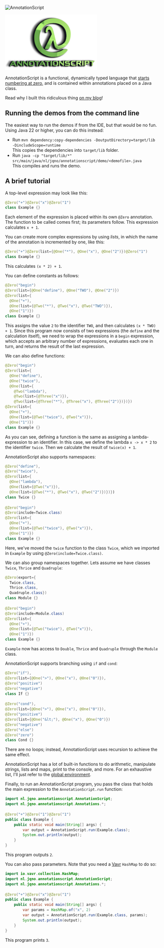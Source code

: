 ![AnnotationScript](https://github.com/jqno/AnnotationScript/workflows/AnnotationScript/badge.svg)

<img src='annotationscript.png' alt='logo' width=300/>

AnnotationScript is a functional, dynamically typed language that [starts numbering at zero](https://www.cs.utexas.edu/users/EWD/transcriptions/EWD08xx/EWD831.html), and is contained within annotations placed on a Java class.

Read why I built this ridiculous thing [on my blog](https://jqno.nl/post/2021/01/01/annotationscript-abusing-java-annotations-to-the-extreme/)!

## Running the demos from the command line

The easiest way to run the demos if from the IDE, but that would be no fun. Using Java 22 or higher, you can do this instead:

- Run `mvn dependency:copy-dependencies -DoutputDirectory=target/lib -DincludeScope=runtime`<br>This copies the dependencies into `target/lib` folder.
- Run `java -cp "target/lib/*" src/main/java/nl/jqno/annotationscript/demo/<demofile>.java`<br>This compiles and runs the demo.

## A brief tutorial

A top-level expression may look like this:

```java
@Zero("+")@Zero("x")@Zero("1")
class Example {}
```

Each element of the expression is placed within its own `@Zero` annotation. The function to be called comes first; its parameters follow. This expression calculates `x + 1`.

You can create more complex expressions by using _lists_, in which the name of the annotation is incremented by one, like this:

```java
@Zero("+")@Zero(list={@One("*"), @One("x"), @One("2")})@Zero("1")
class Example {}
```

This calculates `(x * 2) + 1`.

You can define constants as follows:

```java
@Zero("begin")
@Zero(list={@One("define"), @One("TWO"), @One("2")})
@Zero(list={
  @One("+"),
  @One(list={@Two("*"), @Two("x"), @Two("TWO")}),
  @One("1")})
class Example {}
```

This assigns the value `2` to the identifier `TWO`, and then calculates `(x * TWO) + 1`. Since this program now consists of two expressions (the `define` and the calculation itself), we need to wrap the expressions in a `begin` expression, which accepts an arbitrary number of expressions, evaluates each one in turn, and returns the result of the last expression.

We can also define functions:

```java
@Zero("begin")
@Zero(list={
  @One("define"),
  @One("twice"),
  @One(list={
    @Two("lambda"),
    @Two(list={@Three("x")}),
    @Two(list={@Three("*"), @Three("x"), @Three("2")})})})
@Zero(list={
  @One("+"),
  @One(list={@Two("twice"), @Two("x")}),
  @One("1")})
class Example {}
```

As you can see, defining a function is the same as assigning a lambda-expression to an identifier. In this case, we define the lambda `x -> x * 2` to the identifier `twice`. Then we calculate the result of `twice(x) + 1`.

AnnotationScript also supports namespaces:

```java
@Zero("define"),
@Zero("twice"),
@Zero(list={
  @One("lambda"),
  @One(list={@Two("x")}),
  @One(list={@Two("*"), @Two("x"), @Two("2")})})})
class Twice {}

@Zero("begin")
@Zero(include=Twice.class)
@Zero(list={
  @One("+"),
  @One(list={@Two("twice"), @Two("x")}),
  @One("1")})
class Example {}
```

Here, we've moved the `twice` function to the class `Twice`, which we imported in `Example` by using `@Zero(include=Twice.class)`.

We can also group namespaces together. Lets assume we have classes `Twice`, `Thrice` and `Quadruple`:

```java
@Zero(export={
  Twice.class,
  Thrice.class,
  Quadruple.class})
class Module {}

@Zero("begin")
@Zero(include=Module.class)
@Zero(list={
  @One("+"),
  @One(list={@Two("twice"), @Two("x")}),
  @One("1")})
class Example {}
```

`Example` now has access to `Double`, `Thrice` and `Quadruple` through the `Module` class.

AnnotationScript supports branching using `if` and `cond`:

```java
@Zero("if"),
@Zero(list={@One(">"), @One("x"), @One("0")}),
@Zero("positive")
@Zero("negative")
class If {}

@Zero("cond"),
@Zero(list={@One(">"), @One("x"), @One("0")}),
@Zero("positive")
@Zero(list={@One("&lt;"), @One("x"), @One("0")})
@Zero("negative")
@Zero("else")
@Zero("zero")
class Cond {}
```

There are no loops; instead, AnnotationScript uses recursion to achieve the same effect.

AnnotationScript has a lot of built-in functions to do arithmetic, manipulate strings, lists and maps, print to the console, and more. For an exhaustive list, I'll just refer to the [global environment](https://github.com/jqno/AnnotationScript/blob/fac137d719b084b5fc953006886c58516222d791/src/main/java/nl/jqno/annotationscript/language/GlobalEnvironment.java#L22).

Finally, to run an AnnotationScript program, you pass the class that holds the main expression to the `AnnotationScript.run` function:

```java
import nl.jqno.annotationscript.AnnotationScript;
import nl.jqno.annotationscript.Annotations.*;

@Zero("+")@Zero("1")@Zero("1")
public class Example {
    public static void main(String[] args) {
        var output = AnnotationScript.run(Example.class);
        System.out.println(output);
    }
}
```

This program outputs `2`.

You can also pass parameters. Note that you need a [Vavr](https://www.vavr.io/) `HashMap` to do so:

```java
import io.vavr.collection.HashMap;
import nl.jqno.annotationscript.AnnotationScript;
import nl.jqno.annotationscript.Annotations.*;

@Zero("+")@Zero("x")@Zero("1")
public class Example {
    public static void main(String[] args) {
        var params = HashMap.of("x", 2)
        var output = AnnotationScript.run(Example.class, params);
        System.out.println(output);
    }
}
```

This program prints `3`.
